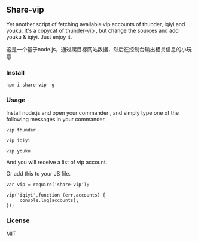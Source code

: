 ## Share-vip

Yet another script of fetching available vip accounts of thunder, iqiyi and youku.
It's a copycat of [thunder-vip](https://github.com/nswbmw/thunder-vip)  , but change the sources and add youku & iqiyi.
Just enjoy it.

这是一个基于node.js，通过爬目标网站数据，然后在控制台输出相关信息的小玩意

### Install

    npm i share-vip -g

### Usage

Install node.js and open your commander , and simply type one of the following messages in your commander.

```
vip thunder

vip iqiyi

vip youku
```
And you will receive a list of vip account.

Or add this to your JS file.

```
var vip = require('share-vip');

vip('iqiyi',function (err,accounts) {
	 console.log(accounts); 
});
```

### License

MIT